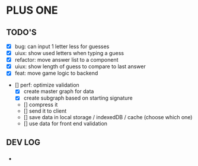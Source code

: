 # PLUS ONE

## TODO'S

- [x] bug: can input 1 letter less for guesses
- [x] uiux: show used letters when typing a guess
- [x] refactor: move answer list to a component
- [x] uiux: show length of guess to compare to last answer
- [x] feat: move game logic to backend
- [] perf: optimize validation
  - [x] create master graph for data
  - [x] create subgraph based on starting signature
  - [] compress it
  - [] send it to client
  - [] save data in local storage / indexedDB / cache (choose which one)
  - [] use data for front end validation

## DEV LOG

###

-

